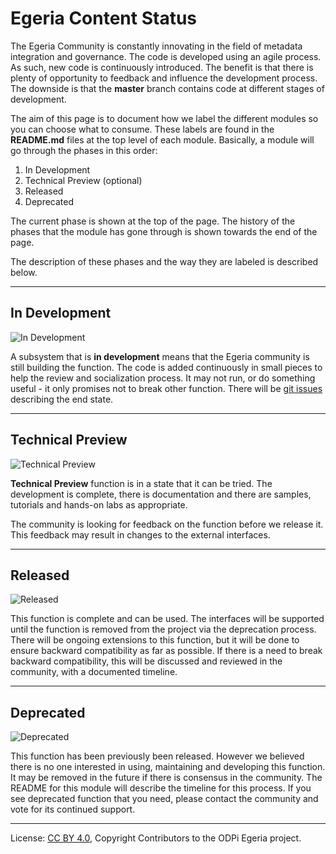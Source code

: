 <!-- SPDX-License-Identifier: CC-BY-4.0 -->
<!-- Copyright Contributors to the ODPi Egeria project 2020. -->

# Egeria Content Status

The Egeria Community is constantly innovating in the field of metadata integration and governance.
The code is developed using an agile process.  As such, new code is continuously introduced.
The benefit is that there is plenty of opportunity to feedback and influence the development process.
The downside is that the **master** branch contains code at different stages of development.

The aim of this page is to document how we label the different modules so you can choose what to
consume.  These labels are found in the **README.md** files at the top level of each module.
Basically, a module will go through the phases in this order:

1. In Development
2. Technical Preview (optional)
3. Released
4. Deprecated

The current phase is shown at the top of the page.
The history of the phases that the module has gone through is shown towards the end of the page.

The description of these phases and the way they are labeled is described below.

----
## In Development

![In Development](../images/egeria-content-status-in-development.png)

A subsystem that is **in development** means that the Egeria community is still building the function.
The code is added continuously in small pieces to help the review and socialization process.
It may not run, or do something useful - it only promises not to break other function.
There will be [git issues](https://github.com/tcnt/egeria/issues) describing the end state.

----
## Technical Preview

![Technical Preview](../images/egeria-content-status-tech-preview.png)

**Technical Preview** function is in a state that it can be tried.
The development is complete, there is documentation and there are samples, tutorials and
hands-on labs as appropriate.

The community is looking for feedback on the function before we release it.
This feedback may result in changes to the external interfaces.

----
## Released

![Released](../images/egeria-content-status-released.png)

This function is complete and can be used.  The interfaces will be supported until the function
is removed from the project via the deprecation process.  There will be ongoing extensions to
this function, but it will be done to ensure backward compatibility as far as possible.
If there is a need to break backward compatibility, this will be discussed and reviewed in the
community, with a documented timeline.

----
## Deprecated

![Deprecated](../images/egeria-content-status-deprecated.png)

This function has been previously been released.  However we believed there is no one interested in
using, maintaining and developing this function.  It may be removed in the future if there is
consensus in the community.  The README for this module will describe the timeline for this process.
If you see deprecated function that you need, please contact the community and vote for its continued
support.

----
License: [CC BY 4.0](https://creativecommons.org/licenses/by/4.0/),
Copyright Contributors to the ODPi Egeria project.